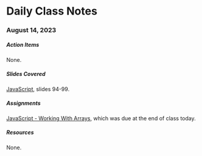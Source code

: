 # Daily Class Notes

### August 14, 2023

##### Action Items

None.

##### Slides Covered

[JavaScript](https://www.canva.com/design/DAFpLgVyDB0/320DKN-frgCEf1f7RAm7cg/edit), slides 94-99.

##### Assignments

[JavaScript - Working With Arrays](https://github.com/AnnieCannons/js-working-with-arrays), which was due at the end of class today.

##### Resources

None.
